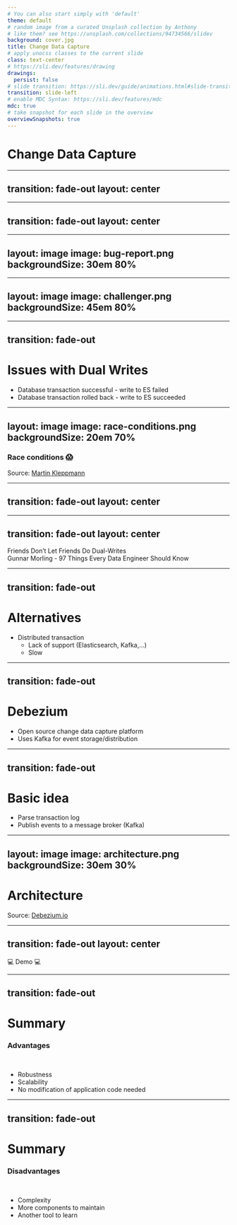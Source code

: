 ```yaml
---
# You can also start simply with 'default'
theme: default
# random image from a curated Unsplash collection by Anthony
# like them? see https://unsplash.com/collections/94734566/slidev
background: cover.jpg
title: Change Data Capture
# apply unocss classes to the current slide
class: text-center
# https://sli.dev/features/drawing
drawings:
  persist: false
# slide transition: https://sli.dev/guide/animations.html#slide-transitions
transition: slide-left
# enable MDC Syntax: https://sli.dev/features/mdc
mdc: true
# take snapshot for each slide in the overview
overviewSnapshots: true
---
```


# Change Data Capture

---
transition: fade-out
layout: center
---

<Excalidraw
drawFilePath="application.excalidraw"
:darkMode="true"
:background="false"
/>

<!--
Application stores documents  
Customer picky  
Unhappy with search experience  
We decide to add Elasticsearch  
Sidenote: DB more powerful  
Go forward with ES  
-->

---
transition: fade-out
layout: center
---

<Excalidraw
drawFilePath="cdc-dual-write.excalidraw"
:darkMode="true"
:background="false"
/>

<!--
User adds document  
Write to both datastore
Data engineering: Dual write  
Proud & deploy to Prod  
Users happy  
Superb experience  
Bug reports  
-->

---
layout: image
image: bug-report.png
backgroundSize: 30em 80%
---
<!--
Document cannot be found  
Although they exist in the database  
Document can be found  
Which do not exist in the database  
-->
---
layout: image
image: challenger.png
backgroundSize: 45em 80%
---

---
transition: fade-out
---
# Issues with Dual Writes

<v-clicks>

- Database transaction successful - write to ES failed
- Database transaction rolled back - write to ES succeeded

</v-clicks>

<!--
 Could add commit listener, retry etc  
 Not ideal - hard to solve all cases properly  
-->

---
layout: image
image: race-conditions.png
backgroundSize: 20em 70%
---
### Race conditions 😱

<div class="absolute bottom-4 left-6 text-xs text-white opacity-80">
  Source: <a href="https://martin.kleppmann.com/2015/05/27/logs-for-data-infrastructure.html">Martin Kleppmann</a>
</div>

<!--
Order issues  
Out of sync due to race conditions  
-->

---
transition: fade-out
layout: center
---

<Excalidraw
drawFilePath="cdc-dual-write-crossed.excalidraw"
:darkMode="true"
:background="false"
/>

---
transition: fade-out
layout: center
---

<div class="text-[2rem] text-white-800">
    Friends Don’t Let Friends Do Dual-Writes
</div>

<div class="italic mt-2">
  Gunnar Morling - 97 Things Every Data Engineer Should Know
</div>

---
transition: fade-out
---
# Alternatives

<v-clicks depth="2">

- Distributed transaction
  - Lack of support (Elasticsearch, Kafka,...)
  - Slow

</v-clicks>


<!--
  No silver bullet either  
  Not supported by data stores  
  Single point of failure  
  Might need additional transaction manager
-->

---
transition: fade-out
---
# Debezium

<v-clicks>

- Open source change data capture platform
- Uses Kafka for event storage/distribution

</v-clicks>

<!--
  Sponsored by Redhat  
  Supports most modern data stores  
-->

---
transition: fade-out
---
# Basic idea

<v-clicks>

- Parse transaction log
- Publish events to a message broker (Kafka)

</v-clicks>

<!--
  Transaction log: foundation of modern database system  
  Each action executed recorded in log
  Turning the database inside out  
  Low level construct (log) -> API for consuming it

  Provides the D in ACID  
  ARIES for recovery algorithm
-->

---
layout: image
image: architecture.png
backgroundSize: 30em 30%
---
# Architecture

<div class="absolute bottom-4 left-6 text-xs text-white opacity-80">
  Source: <a href="https://debezium.io/documentation/reference/3.1/architecture.html">Debezium.io</a>
</div>

<!--
  Kafka Connect: data integration framework 
  Written in Java  
  Embedded mode (replaces Kafka Connect)  
  At least once delivery  
  Ordering of events  
-->

---
transition: fade-out
layout: center
---

<div class="text-[4rem] text-white-800">
    💻 Demo 💻
</div>


---
transition: fade-out
---
# Summary

### Advantages

<br/>
<v-clicks>

- Robustness
- Scalability
- No modification of application code needed

</v-clicks>

<!--
  More robust than hand crafted solution  
  Tested by the community  
  Application does not need to know anything about it (legacy modernization)
-->

---
transition: fade-out
---
# Summary

### Disadvantages 

<br/>
<v-clicks>

- Complexity
- More components to maintain
- Another tool to learn

</v-clicks>


<!--
  No silver bullet either  
  More components to maintain (infrastructure)/cost
  Another tool to learn etc.
-->

